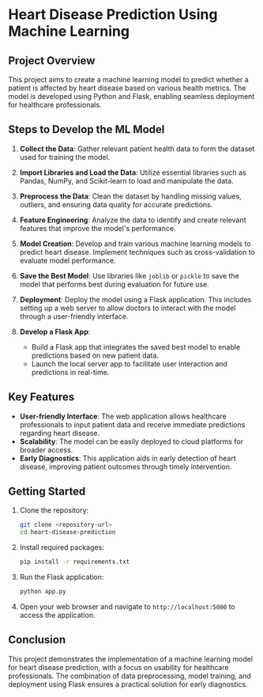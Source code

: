 # Heart Disease Prediction Using Machine Learning

## Project Overview
This project aims to create a machine learning model to predict whether a patient is affected by heart disease based on various health metrics. The model is developed using Python and Flask, enabling seamless deployment for healthcare professionals.

## Steps to Develop the ML Model

1. **Collect the Data**: Gather relevant patient health data to form the dataset used for training the model.
   
2. **Import Libraries and Load the Data**: Utilize essential libraries such as Pandas, NumPy, and Scikit-learn to load and manipulate the data.
   
3. **Preprocess the Data**: Clean the dataset by handling missing values, outliers, and ensuring data quality for accurate predictions.
   
4. **Feature Engineering**: Analyze the data to identify and create relevant features that improve the model's performance.
   
5. **Model Creation**: Develop and train various machine learning models to predict heart disease. Implement techniques such as cross-validation to evaluate model performance.

6. **Save the Best Model**: Use libraries like `joblib` or `pickle` to save the model that performs best during evaluation for future use.

7. **Deployment**: Deploy the model using a Flask application. This includes setting up a web server to allow doctors to interact with the model through a user-friendly interface.

8. **Develop a Flask App**: 
   - Build a Flask app that integrates the saved best model to enable predictions based on new patient data.
   - Launch the local server app to facilitate user interaction and predictions in real-time.

## Key Features
- **User-friendly Interface**: The web application allows healthcare professionals to input patient data and receive immediate predictions regarding heart disease.
- **Scalability**: The model can be easily deployed to cloud platforms for broader access.
- **Early Diagnostics**: This application aids in early detection of heart disease, improving patient outcomes through timely intervention.

## Getting Started
1. Clone the repository:
   ```bash
   git clone <repository-url>
   cd heart-disease-prediction
   ```

2. Install required packages:
   ```bash
   pip install -r requirements.txt
   ```

3. Run the Flask application:
   ```bash
   python app.py
   ```

4. Open your web browser and navigate to `http://localhost:5000` to access the application.

## Conclusion
This project demonstrates the implementation of a machine learning model for heart disease prediction, with a focus on usability for healthcare professionals. The combination of data preprocessing, model training, and deployment using Flask ensures a practical solution for early diagnostics.
